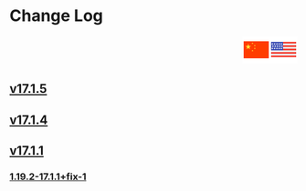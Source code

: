# Change Log 

<div align=right><a href="../../common/updates/root.md"><img src="../../resources/gui/ZH_CN_flag.png"></a><img src="../../resources/gui/EN_US_flag.png"></div>

## [v17.1.5](v17.1.5.md)

## [v17.1.4](v17.1.4.md)

## [v17.1.1]()

### 										[					1.19.2-17.1.1+fix-1](v17.1.1+fix-1.md)

